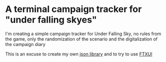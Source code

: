# A terminal campaign tracker for "under falling skyes"

I'm creating a simple campaign tracker for Under Falling Sky, no rules from the game, only the randomization of the scenario and the digitalization of the campaign diary

This is an excuse to create my own [json library](https://github.com/Iximiel/json) and to try to use [FTXUI](https://github.com/ArthurSonzogni/FTXUI)